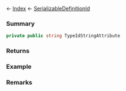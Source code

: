 ← [Index](Api-Index) ← [SerializableDefinitionId](VRage.ObjectBuilders.SerializableDefinitionId)

### Summary

```csharp
private public string TypeIdStringAttribute
```

### Returns

### Example

### Remarks

